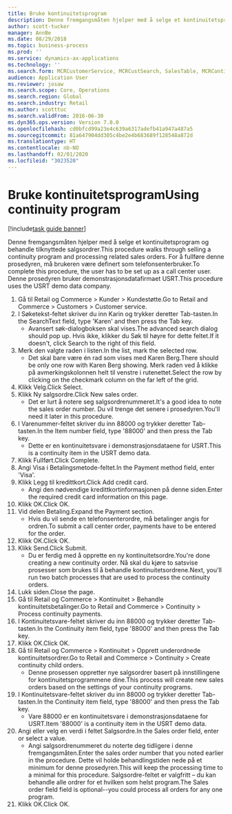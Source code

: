 ```yaml
---
title: Bruke kontinuitetsprogram
description: Denne fremgangsmåten hjelper med å selge et kontinuitetsprogram og behandle tilknyttede salgsordrer.
author: scott-tucker
manager: AnnBe
ms.date: 08/29/2018
ms.topic: business-process
ms.prod: ''
ms.service: dynamics-ax-applications
ms.technology: ''
ms.search.form: MCRCustomerService, MCRCustSearch, SalesTable, MCRContinuityCustInfo, MCRCustPaymLookup, CreditCardTokenization, CreditCardLookup, MCRSalesOrderRecap
audience: Application User
ms.reviewer: josaw
ms.search.scope: Core, Operations
ms.search.region: Global
ms.search.industry: Retail
ms.author: scotttuc
ms.search.validFrom: 2016-06-30
ms.dyn365.ops.version: Version 7.0.0
ms.openlocfilehash: cd0bfcd99a23e4c639a6317adefb41a947a487a5
ms.sourcegitcommit: 81a647904dd305c4be2e4b683689f128548a872d
ms.translationtype: HT
ms.contentlocale: nb-NO
ms.lasthandoff: 02/01/2020
ms.locfileid: "3023520"
---
```

# <a name="using-continuity-program"></a><span data-ttu-id="ad13b-103">Bruke kontinuitetsprogram</span><span class="sxs-lookup"><span data-stu-id="ad13b-103">Using continuity program</span></span>

[!include[task guide banner](../includes/task-guide-banner.md)]

<span data-ttu-id="ad13b-104">Denne fremgangsmåten hjelper med å selge et kontinuitetsprogram og behandle tilknyttede salgsordrer.</span><span class="sxs-lookup"><span data-stu-id="ad13b-104">This procedure walks through selling a continuity program and processing related sales orders.</span></span> <span data-ttu-id="ad13b-105">For å fullføre denne prosedyren, må brukeren være definert som telefonsenterbruker.</span><span class="sxs-lookup"><span data-stu-id="ad13b-105">To complete this procedure, the user has to be set up as a call center user.</span></span> <span data-ttu-id="ad13b-106">Denne prosedyren bruker demonstrasjonsdatafirmaet USRT.</span><span class="sxs-lookup"><span data-stu-id="ad13b-106">This procedure uses the USRT demo data company.</span></span>

1. <span data-ttu-id="ad13b-107">Gå til Retail og Commerce > Kunder > Kundestøtte.</span><span class="sxs-lookup"><span data-stu-id="ad13b-107">Go to Retail and Commerce > Customers > Customer service.</span></span>
2. <span data-ttu-id="ad13b-108">I Søketekst-feltet skriver du inn Karin og trykker deretter Tab-tasten.</span><span class="sxs-lookup"><span data-stu-id="ad13b-108">In the SearchText field, type 'Karen' and then press the Tab key.</span></span>
    * <span data-ttu-id="ad13b-109">Avansert søk-dialogboksen skal vises.</span><span class="sxs-lookup"><span data-stu-id="ad13b-109">The advanced search dialog should pop up.</span></span> <span data-ttu-id="ad13b-110">Hvis ikke, klikker du Søk til høyre for dette feltet.</span><span class="sxs-lookup"><span data-stu-id="ad13b-110">If it doesn't, click Search to the right of this field.</span></span>  
3. <span data-ttu-id="ad13b-111">Merk den valgte raden i listen.</span><span class="sxs-lookup"><span data-stu-id="ad13b-111">In the list, mark the selected row.</span></span>
    * <span data-ttu-id="ad13b-112">Det skal bare være én rad som vises med Karen Berg.</span><span class="sxs-lookup"><span data-stu-id="ad13b-112">There should be only one row with Karen Berg showing.</span></span> <span data-ttu-id="ad13b-113">Merk raden ved å klikke på avmerkingskolonnen helt til venstre i rutenettet.</span><span class="sxs-lookup"><span data-stu-id="ad13b-113">Select the row by clicking on the checkmark column on the far left of the grid.</span></span>  
4. <span data-ttu-id="ad13b-114">Klikk Velg.</span><span class="sxs-lookup"><span data-stu-id="ad13b-114">Click Select.</span></span>
5. <span data-ttu-id="ad13b-115">Klikk Ny salgsordre.</span><span class="sxs-lookup"><span data-stu-id="ad13b-115">Click New sales order.</span></span>
    * <span data-ttu-id="ad13b-116">Det er lurt å notere seg salgsordrenummeret.</span><span class="sxs-lookup"><span data-stu-id="ad13b-116">It's a good idea to note the sales order number.</span></span> <span data-ttu-id="ad13b-117">Du vil trenge det senere i prosedyren.</span><span class="sxs-lookup"><span data-stu-id="ad13b-117">You'll need it later in this procedure.</span></span>  
6. <span data-ttu-id="ad13b-118">I Varenummer-feltet skriver du inn 88000 og trykker deretter Tab-tasten.</span><span class="sxs-lookup"><span data-stu-id="ad13b-118">In the Item number field, type '88000' and then press the Tab key.</span></span>
    * <span data-ttu-id="ad13b-119">Dette er en kontinuitetsvare i demonstrasjonsdataene for USRT.</span><span class="sxs-lookup"><span data-stu-id="ad13b-119">This is a continuity item in the USRT demo data.</span></span>  
7. <span data-ttu-id="ad13b-120">Klikk Fullført.</span><span class="sxs-lookup"><span data-stu-id="ad13b-120">Click Complete.</span></span>
8. <span data-ttu-id="ad13b-121">Angi Visa i Betalingsmetode-feltet.</span><span class="sxs-lookup"><span data-stu-id="ad13b-121">In the Payment method field, enter 'Visa'.</span></span>
9. <span data-ttu-id="ad13b-122">Klikk Legg til kredittkort.</span><span class="sxs-lookup"><span data-stu-id="ad13b-122">Click Add credit card.</span></span>
    * <span data-ttu-id="ad13b-123">Angi den nødvendige kredittkortinformasjonen på denne siden.</span><span class="sxs-lookup"><span data-stu-id="ad13b-123">Enter the required credit card information on this page.</span></span>  
10. <span data-ttu-id="ad13b-124">Klikk OK.</span><span class="sxs-lookup"><span data-stu-id="ad13b-124">Click OK.</span></span>
11. <span data-ttu-id="ad13b-125">Vid delen Betaling.</span><span class="sxs-lookup"><span data-stu-id="ad13b-125">Expand the Payment section.</span></span>
    * <span data-ttu-id="ad13b-126">Hvis du vil sende en telefonsenterordre, må betalinger angis for ordren.</span><span class="sxs-lookup"><span data-stu-id="ad13b-126">To submit a call center order, payments have to be entered for the order.</span></span>  
12. <span data-ttu-id="ad13b-127">Klikk OK.</span><span class="sxs-lookup"><span data-stu-id="ad13b-127">Click OK.</span></span>
13. <span data-ttu-id="ad13b-128">Klikk Send.</span><span class="sxs-lookup"><span data-stu-id="ad13b-128">Click Submit.</span></span>
    * <span data-ttu-id="ad13b-129">Du er ferdig med å opprette en ny kontinuitetsordre.</span><span class="sxs-lookup"><span data-stu-id="ad13b-129">You're done creating a new continuity order.</span></span> <span data-ttu-id="ad13b-130">Nå skal du kjøre to satsvise prosesser som brukes til å behandle kontinuitetsordrene.</span><span class="sxs-lookup"><span data-stu-id="ad13b-130">Next, you'll run two batch processes that are used to process the continuity orders.</span></span>  
14. <span data-ttu-id="ad13b-131">Lukk siden.</span><span class="sxs-lookup"><span data-stu-id="ad13b-131">Close the page.</span></span>
15. <span data-ttu-id="ad13b-132">Gå til Retail og Commerce > Kontinuitet > Behandle kontinuitetsbetalinger.</span><span class="sxs-lookup"><span data-stu-id="ad13b-132">Go to Retail and Commerce > Continuity > Process continuity payments.</span></span>
16. <span data-ttu-id="ad13b-133">I Kontinuitetsvare-feltet skriver du inn 88000 og trykker deretter Tab-tasten.</span><span class="sxs-lookup"><span data-stu-id="ad13b-133">In the Continuity item field, type '88000' and then press the Tab key.</span></span>
17. <span data-ttu-id="ad13b-134">Klikk OK.</span><span class="sxs-lookup"><span data-stu-id="ad13b-134">Click OK.</span></span>
18. <span data-ttu-id="ad13b-135">Gå til Retail og Commerce > Kontinuitet > Opprett underordnede kontinuitetsordrer.</span><span class="sxs-lookup"><span data-stu-id="ad13b-135">Go to Retail and Commerce > Continuity > Create continuity child orders.</span></span>
    * <span data-ttu-id="ad13b-136">Denne prosessen oppretter nye salgsordrer basert på innstillingene for kontinuitetsprogrammene dine.</span><span class="sxs-lookup"><span data-stu-id="ad13b-136">This process will create new sales orders based on the settings of your continuity programs.</span></span>  
19. <span data-ttu-id="ad13b-137">I Kontinuitetsvare-feltet skriver du inn 88000 og trykker deretter Tab-tasten.</span><span class="sxs-lookup"><span data-stu-id="ad13b-137">In the Continuity item field, type '88000' and then press the Tab key.</span></span>
    * <span data-ttu-id="ad13b-138">Vare 88000 er en kontinuitetsvare i demonstrasjonsdataene for USRT.</span><span class="sxs-lookup"><span data-stu-id="ad13b-138">Item '88000' is a continuity item in the USRT demo data.</span></span>  
20. <span data-ttu-id="ad13b-139">Angi eller velg en verdi i feltet Salgsordre.</span><span class="sxs-lookup"><span data-stu-id="ad13b-139">In the Sales order field, enter or select a value.</span></span>
    * <span data-ttu-id="ad13b-140">Angi salgsordrenummeret du noterte deg tidligere i denne fremgangsmåten.</span><span class="sxs-lookup"><span data-stu-id="ad13b-140">Enter the sales order number that you noted earlier in the procedure.</span></span> <span data-ttu-id="ad13b-141">Dette vil holde behandlingstiden nede på et minimum for denne prosedyren.</span><span class="sxs-lookup"><span data-stu-id="ad13b-141">This will keep the processing time to a minimal for this procedure.</span></span> <span data-ttu-id="ad13b-142">Salgsordre-feltet er valgfritt – du kan behandle alle ordrer for et hvilken som helst program.</span><span class="sxs-lookup"><span data-stu-id="ad13b-142">The Sales order field field is optional--you could process all orders for any one program.</span></span>  
21. <span data-ttu-id="ad13b-143">Klikk OK.</span><span class="sxs-lookup"><span data-stu-id="ad13b-143">Click OK.</span></span>

